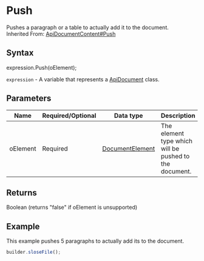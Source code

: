 # Push

Pushes a paragraph or a table to actually add it to the document.<br>Inherited From: [ApiDocumentContent#Push](../../ApiDocumentContent/Methods/Push.md)

## Syntax

expression.Push(oElement);

`expression` - A variable that represents a [ApiDocument](../ApiDocument.md) class.

## Parameters

| **Name** | **Required/Optional** | **Data type** | **Description** |
| ------------- | ------------- | ------------- | ------------- |
| oElement | Required | [DocumentElement](../../../Enumerations/DocumentElement.md) | The element type which will be pushed to the document. |

## Returns

Boolean (returns "false" if oElement is unsupported)

## Example

This example pushes 5 paragraphs to actually add its to the document.

```javascript
builder.sloseFile();
```